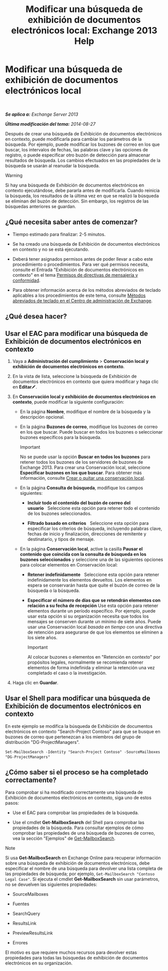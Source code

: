﻿---
title: 'Modificar una búsqueda de exhibición de documentos electrónicos local: Exchange 2013 Help'
TOCTitle: Modificar una búsqueda de exhibición de documentos electrónicos local
ms:assetid: 3162743c-cc12-4997-91e0-bcbfea8bcb17
ms:mtpsurl: https://technet.microsoft.com/es-es/library/Dd335182(v=EXCHG.150)
ms:contentKeyID: 49895555
ms.date: 05/22/2018
mtps_version: v=EXCHG.150
ms.translationtype: MT
---

# Modificar una búsqueda de exhibición de documentos electrónicos local

 

_**Se aplica a:** Exchange Server 2013_

_**Última modificación del tema:** 2014-08-27_

Después de crear una búsqueda de Exhibición de documentos electrónicos en contexto, puede modificarla para cambiar los parámetros de la búsqueda. Por ejemplo, puede modificar los buzones de correo en los que buscar, los intervalos de fechas, las palabras clave y las opciones de registro, o puede especificar otro buzón de detección para almacenar resultados de búsqueda. Los cambios efectuados en las propiedades de la búsqueda se usarán al reanudar la búsqueda.


> [!WARNING]
> Si hay una búsqueda de Exhibición de documentos electrónicos en contexto ejecutándose, debe pararla antes de modificarla. Cuando reinicia la búsqueda, los resultados de la última vez en que se realizó la búsqueda se eliminan del buzón de detección. Sin embargo, los registros de las búsquedas anteriores se guardan.



## ¿Qué necesita saber antes de comenzar?

  - Tiempo estimado para finalizar: 2-5 minutos.

  - Se ha creado una búsqueda de Exhibición de documentos electrónicos en contexto y no se está ejecutando.

  - Deberá tener asignados permisos antes de poder llevar a cabo este procedimiento o procedimientos. Para ver qué permisos necesita, consulte el Entrada "Exhibición de documentos electrónicos en contexto" en el tema [Permisos de directivas de mensajería y conformidad](messaging-policy-and-compliance-permissions-exchange-2013-help.md).

  - Para obtener información acerca de los métodos abreviados de teclado aplicables a los procedimientos de este tema, consulte [Métodos abreviados de teclado en el Centro de administración de Exchange](keyboard-shortcuts-in-the-exchange-admin-center-exchange-online-protection-help.md).

## ¿Qué desea hacer?

## Usar el EAC para modificar una búsqueda de Exhibición de documentos electrónicos en contexto

1.  Vaya a **Administración del cumplimiento** \> **Conservación local y exhibición de documentos electrónicos en contexto**.

2.  En la vista de lista, seleccione la búsqueda de Exhibición de documentos electrónicos en contexto que quiera modificar y haga clic en **Editar**![Icono Editar](images/Bb124582.6f53ccb2-1f13-4c02-bea0-30690e6ea71d(EXCHG.150).gif "Icono Editar").

3.  En **Conservación local y exhibición de documentos electrónicos en contexto**, puede modificar la siguiente configuración:
    
      - En la página **Nombre**, modifique el nombre de la búsqueda y la descripción opcional.
    
      - En la página **Buzones de correo**, modifique los buzones de correo en los que buscar. Puede buscar en todos los buzones o seleccionar buzones específicos para la búsqueda.
        

        > [!IMPORTANT]
        > No se puede usar la opción <STRONG>Buscar en todos los buzones</STRONG> para retener todos los buzones de los servidores de buzones de Exchange&nbsp;2013. Para crear una Conservación local, seleccione <STRONG>Especificar buzones en los que buscar</STRONG>. Para obtener más información, consulte <A href="create-or-remove-an-in-place-hold-exchange-2013-help.md">Crear o quitar una conservación local</A>.

    
      - En la página **Consulta de búsqueda**, modifique los campos siguientes:
        
          - **Incluir todo el contenido del buzón de correo del usuario**   Seleccione esta opción para retener todo el contenido de los buzones seleccionados.
        
          - **Filtrado basado en criterios**   Seleccione esta opción para especificar los criterios de búsqueda, incluyendo palabras clave, fechas de inicio y finalización, direcciones de remitente y destinatario, y tipos de mensaje.
    
      - En la página **Conservación local**, active la casilla **Pausar el contenido que coincida con la consulta de búsqueda en los buzones seleccionados** y seleccione una de las siguientes opciones para colocar elementos en Conservación local:
        
          - **Retener indefinidamente**   Seleccione esta opción para retener indefinidamente los elementos devueltos. Los elementos en espera se conservarán hasta que quite el buzón de correo de la búsqueda o la búsqueda.
        
          - **Especificar el número de días que se retendrán elementos con relación a su fecha de recepción** Use esta opción para retener elementos durante un período específico. Por ejemplo, puede usar esta opción si su organización necesita que todos los mensajes se conserven durante un mínimo de siete años. Puede usar una Conservación local *basada en tiempo* con una directiva de retención para asegurarse de que los elementos se eliminen a los siete años.
            

            > [!IMPORTANT]
            > Al colocar buzones o elementos en "Retención en contexto" por propósitos legales, normalmente se recomienda retener elementos de forma indefinida y eliminar la retención una vez completado el caso o la investigación.



4.  Haga clic en **Guardar**.

## Usar el Shell para modificar una búsqueda de Exhibición de documentos electrónicos en contexto

En este ejemplo se modifica la búsqueda de Exhibición de documentos electrónicos en contexto "Search-Project Contoso" para que se busque en buzones de correo que pertenezcan a los miembros del grupo de distribución "DG-ProjectManagers".

    Set-MailboxSearch -Identity "Search-Project Contoso" -SourceMailboxes "DG-ProjectManagers"

## ¿Cómo saber si el proceso se ha completado correctamente?

Para comprobar si ha modificado correctamente una búsqueda de Exhibición de documentos electrónicos en contexto, siga uno de estos pasos:

  - Use el EAC para comprobar las propiedades de la búsqueda.

  - Use el cmdlet **Get-MailboxSearch** del Shell para comprobar las propiedades de la búsqueda. Para consultar ejemplos de cómo comprobar las propiedades de una búsqueda de buzones de correo, vea la sección "Ejemplos" de [Get-MailboxSearch](https://technet.microsoft.com/es-es/library/dd351021\(v=exchg.150\)).


> [!NOTE]
> Si usa <STRONG>Get-MailboxSearch</STRONG> en Exchange Online para recuperar información sobre una búsqueda de exhibición de documentos electrónicos, debe especificar el nombre de una búsqueda para devolver una lista completa de las propiedades de búsqueda; por ejemplo, <CODE>Get-MailboxSearch "Contoso Legal Case"</CODE>. Si ejecuta el cmdlet <STRONG>Get-MailboxSearch</STRONG> sin usar parámetros, no se devuelven las siguientes propiedades: 
> <UL>
> <LI>
> <P>SourceMailboxes</P>
> <LI>
> <P>Fuentes</P>
> <LI>
> <P>SearchQuery</P>
> <LI>
> <P>ResultsLink</P>
> <LI>
> <P>PreviewResultsLink</P>
> <LI>
> <P>Errores</P></LI></UL>El motivo es que requiere muchos recursos para devolver estas propiedades para todas las búsquedas de exhibición de documentos electrónicos en su organización.


